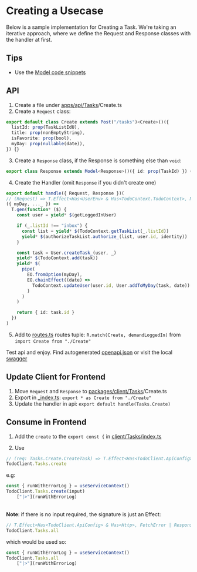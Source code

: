 # Creating a Usecase

Below is a sample implementation for Creating a Task.
We're taking an iterative approach, where we define the Request and Response classes with the handler at first.

## Tips

- Use the [Model code snippets](../.vscode/model.code-snippets)

## API

1. Create a file under [apps/api/Tasks](../apps/api/Tasks)/Create.ts
2. Create a `Request` class:
```ts
export default class Create extends Post("/tasks")<Create>()({
  listId: prop(TaskListIdU),
  title: prop(nonEmptyString),
  isFavorite: prop(bool),
  myDay: prop(nullable(date)),
}) {}
```
3. Create a `Response` class, if the Response is something else than `void`:
```ts
export class Response extends Model<Response>()({ id: prop(TaskId) }) {}
```
4. Create the Handler (omit `Response` if you didn't create one)
```ts
export default handle({ Request, Response })(
// (Request) => T.Effect<Has<UserEnv> & Has<TodoContext.TodoContext>, NotFoundError | UnauthorizedError | NotLoggedInError, Response>
({ myDay, ..._ }) =>
  T.gen(function* ($) {
    const user = yield* $(getLoggedInUser)

    if (_.listId !== "inbox") {
      const list = yield* $(TodoContext.getTaskList(_.listId))
      yield* $(authorizeTaskList.authorize_(list, user.id, identity))
    }

    const task = User.createTask_(user, _)
    yield* $(TodoContext.add(task))
    yield* $(
      pipe(
        EO.fromOption(myDay),
        EO.chainEffect((date) =>
          TodoContext.updateUser(user.id, User.addToMyDay(task, date))
        )
      )
    )

    return { id: task.id }
  })
)
```
5. Add to [routes.ts](../apps/api/Tasks/routes.ts) routes tuple: `R.match(Create, demandLoggedIn)`
from `import Create from "./Create"`

Test api and enjoy. Find autogenerated [openapi.json](https://github.com/patroza/effect-ts-demo-todo/blob/master/apps/api/openapi.json)
or visit the local [swagger](http://localhost:3330/swagger)

## Update Client for Frontend

1. Move `Request` and `Response` to [packages/client/Tasks](../packages/client/Tasks)/Create.ts
2. Export in [_index.ts](../packages/client/Tasks/_index.ts): `export * as Create from "./Create"`
3. Update the handler in api: `export default handle(Tasks.Create)`

## Consume in Frontend

1. Add the `create` to the `export const {` in [client/Tasks/index.ts](../packages/client/Tasks/index.ts)

2. Use
```ts
// (req: Tasks.Create.CreateTask) => T.Effect<Has<TodoClient.ApiConfig> & Has<Http>, FetchError | ResponseError, Tasks.CreateTask.Response>
TodoClient.Tasks.create
```
e.g:
```ts
const { runWithErrorLog } = useServiceContext()
TodoClient.Tasks.create(input)
    ["|>"](runWithErrorLog)
```
\
**Note**: if there is no input required, the signature is just an Effect:
```ts
// T.Effect<Has<TodoClient.ApiConfig> & Has<Http>, FetchError | ResponseError, TodoClient.Tasks.All.Response>
TodoClient.Tasks.all
```
which would be used so:
```ts
const { runWithErrorLog } = useServiceContext()
TodoClient.Tasks.all
    ["|>"](runWithErrorLog)
```

